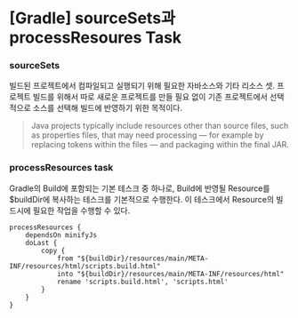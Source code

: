 # [Gradle] sourceSets과 processResoures Task

### **sourceSets** 
빌드된 프로젝트에서 컴파일되고 실행되기 위해 필요한 자바소스와 기타 리소스 셋.
프로젝트 빌드를 위해서 따로 새로운 프로젝트를 만들 필요 없이 기존 프로젝트에서 선택적으로 소스를 선택해 빌드에 반영하기 위한 목적이다. 

 > Java projects typically include resources other than source files, such as properties files, that may need processing — for example by replacing tokens within the files — and packaging within the final JAR.


### processResources task

Gradle의 Build에 포함되는 기본 테스크 중 하나로, Build에 반영될 Resource를 $buildDir에 복사하는 테스크를 기본적으로 수행한다.
이 테스크에서 Resource의 빌드시에 필요한 작업을 수행할 수 있다. 

    processResources {
        dependsOn minifyJs
        doLast {
            copy {
                from "${buildDir}/resources/main/META-INF/resources/html/scripts.build.html"
                into "${buildDir}/resources/main/META-INF/resources/html"
                rename 'scripts.build.html', 'scripts.html'
            }
        }
    }




 